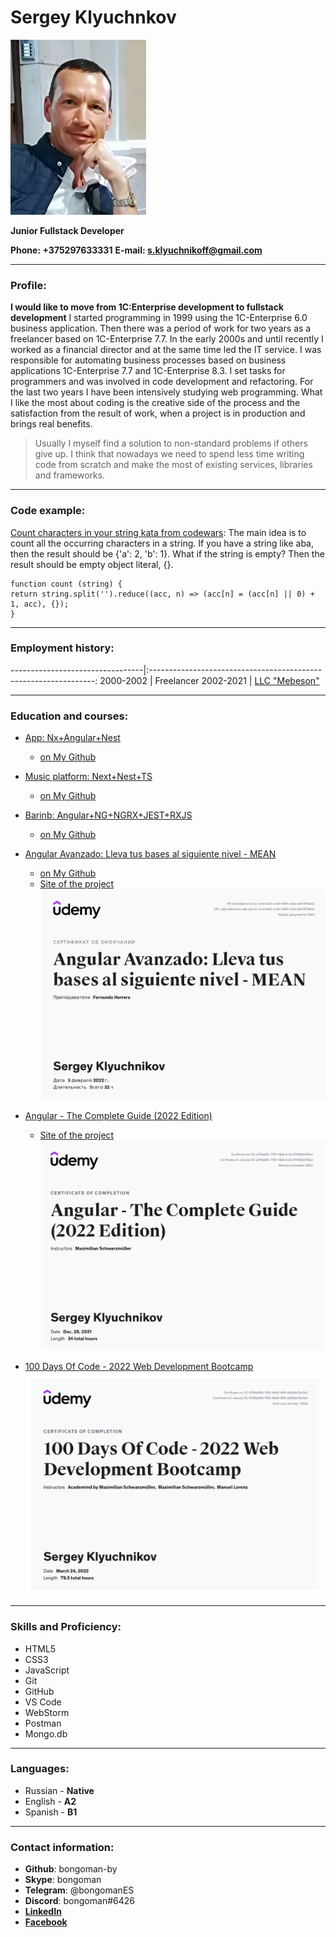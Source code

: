# Sergey Klyuchnkov

![My photo](https://raw.githubusercontent.com/bongoman-by/rsschool-cv/main/assets/photo/6.jpg)

**Junior Fullstack Developer**

**Phone: +375297633331**
**E-mail: s.klyuchnikoff@gmail.com**

---

### Profile:

**I would like to move from 1C:Enterprise development to fullstack development**
I started programming in 1999 using the 1C-Enterprise 6.0 business application. Then there was a period of work for two years as a freelancer based on 1C-Enterprise 7.7. In the early 2000s and until recently I worked as a financial director and at the same time led the IT service. I was responsible for automating business processes based on business applications 1C-Enterprise 7.7 and 1C-Enterprise 8.3. I set tasks for programmers and was involved in code development and refactoring. For the last two years I have been intensively studying web programming.
What I like the most about coding is the creative side of the process and the satisfaction from the result of work, when a project is in production and brings real benefits.

> Usually I myself find a solution to non-standard problems if others give up. I think that
> nowadays we need to spend less time writing code from scratch and make the most of existing
> services, libraries and frameworks.

---

### Code example:

[Count characters in your string kata from codewars](https://www.codewars.com/kata/52efefcbcdf57161d4000091): The main idea is to count all the occurring characters in a string. If you have a string like aba, then the result should be {'a': 2, 'b': 1}.
What if the string is empty? Then the result should be empty object literal, {}.

```
function count (string) {
return string.split('').reduce((acc, n) => (acc[n] = (acc[n] || 0) + 1, acc), {});
}
```

---

### Employment history:

---------------------------------|:----------------------------------------------------------------:
2000-2002 | Freelancer
2002-2021 | [LLC "Mebeson"](https://akval.by/)

---

### Education and courses:

- [App: Nx+Angular+Nest](https://www.youtube.com/channel/UCE8ux2eOsw_X7XVrI5mpYkg)

  - [on My Github](https://github.com/bongoman-by/svvs)

- [Music platform: Next+Nest+TS](https://www.youtube.com/watch?v=A0CfYSVzAZI)

  - [on My Github](https://github.com/bongoman-by/music-platform)

- [Barinb: Angular+NG+NGRX+JEST+RXJS](https://medium.com/fafnur/%D1%82%D0%B5%D1%81%D1%82%D0%BE%D0%B2%D0%BE%D0%B5-%D0%B7%D0%B0%D0%B4%D0%B0%D0%BD%D0%B8%D0%B5-%D0%BD%D0%B0-angular-%D0%B7%D0%B0%D0%BA%D0%BB%D1%8E%D1%87%D0%B5%D0%BD%D0%B8%D0%B5-ca40ac13f13c)

  - [on My Github](https://github.com/bongoman-by/barinb)

- [Angular Avanzado: Lleva tus bases al siguiente nivel - MEAN](https://www.udemy.com/course/angular-avanzado-fernando-herrera/learn/lecture/8905606?start=0#overview)

  - [on My Github](https://github.com/bongoman-by/angular-adv)
  - [Site of the project](https://app-admin-pro.herokuapp.com/login)
    ![certificate](https://raw.githubusercontent.com/bongoman-by/rsschool-cv/main/assets/courses/angular-avanzado.jpg)

- [Angular - The Complete Guide (2022 Edition)](https://www.udemy.com/course/the-complete-guide-to-angular-2/learn/lecture/17862122?start=45#overview)

  - [Site of the project](https://course-recipe-book-f565d.web.app/auth)
    ![certificate](https://raw.githubusercontent.com/bongoman-by/rsschool-cv/main/assets/courses/angular-complete-guide.jpg)

- [100 Days Of Code - 2022 Web Development Bootcamp](https://www.udemy.com/course/100-days-of-code-web-development-bootcamp/learn/lecture/27752222?start=0#overview)
  ![certificate](https://raw.githubusercontent.com/bongoman-by/rsschool-cv/main/assets/courses/100-days-of-code.jpg)

---

### Skills and Proficiency:

- HTML5
- CSS3
- JavaScript
- Git
- GitHub
- VS Code
- WebStorm
- Postman
- Mongo.db

---

### Languages:

- Russian - **Native**
- English - **A2**
- Spanish - **B1**

---

### Contact information:

- **Github**: bongoman-by
- **Skype**: bongoman
- **Telegram**: @bongomanES
- **Discord**: bongoman#6426
- [**LinkedIn**](https://www.linkedin.com/in/sergey-klyuchnikov-948999141/)
- [**Facebook**](https://www.facebook.com/profile.php?id=100010920397922)
